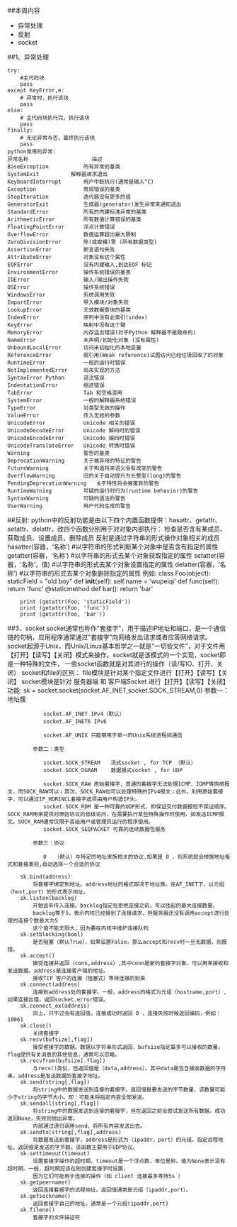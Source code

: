 ##本周内容

+   异常处理
+   反射
+   socket

##1、异常处理
    
    try:
        #主代码块
        pass
    except KeyError,e:
        # 异常时，执行该块
        pass
    else:
        # 主代码块执行完，执行该块
        pass
    finally:
        # 无论异常与否，最终执行该块
        pass
    python常用的异常:
    异常名称	                描述
    BaseException	        所有异常的基类
    SystemExit	        解释器请求退出
    KeyboardInterrupt	    用户中断执行(通常是输入^C)
    Exception	            常规错误的基类
    StopIteration	        迭代器没有更多的值
    GeneratorExit	        生成器(generator)发生异常来通知退出
    StandardError	        所有的内建标准异常的基类
    ArithmeticError	        所有数值计算错误的基类
    FloatingPointError	    浮点计算错误
    OverflowError	        数值运算超出最大限制
    ZeroDivisionError	    除(或取模)零 (所有数据类型)
    AssertionError	        断言语句失败
    AttributeError	        对象没有这个属性
    EOFError	            没有内建输入,到达EOF 标记
    EnvironmentError	    操作系统错误的基类
    IOError	                输入/输出操作失败
    OSError	                操作系统错误
    WindowsError	        系统调用失败
    ImportError	            导入模块/对象失败
    LookupError	            无效数据查询的基类
    IndexError	            序列中没有此索引(index)
    KeyError	            映射中没有这个键
    MemoryError	            内存溢出错误(对于Python 解释器不是致命的)
    NameError	            未声明/初始化对象 (没有属性)
    UnboundLocalError	    访问未初始化的本地变量
    ReferenceError	        弱引用(Weak reference)试图访问已经垃圾回收了的对象
    RuntimeError	        一般的运行时错误
    NotImplementedError	    尚未实现的方法
    SyntaxError	Python      语法错误
    IndentationError	    缩进错误
    TabError	            Tab 和空格混用
    SystemError	            一般的解释器系统错误
    TypeError	            对类型无效的操作
    ValueError	            传入无效的参数
    UnicodeError	        Unicode 相关的错误
    UnicodeDecodeError	    Unicode 解码时的错误
    UnicodeEncodeError	    Unicode 编码时错误
    UnicodeTranslateError	Unicode 转换时错误
    Warning	                警告的基类
    DeprecationWarning	    关于被弃用的特征的警告
    FutureWarning	        关于构造将来语义会有改变的警告
    OverflowWarning	        旧的关于自动提升为长整型(long)的警告
    PendingDeprecationWarning	关于特性将会被废弃的警告
    RuntimeWarning	        可疑的运行时行为(runtime behavior)的警告
    SyntaxWarning	        可疑的语法的警告
    UserWarning	            用户代码生成的警告
##反射:
    python中的反射功能是由以下四个内置函数提供：hasattr、getattr、setattr、delattr，改四个函数分别用于对对象内部执行：
    检查是否含有某成员、获取成员、设置成员、删除成员
    反射是通过字符串的形式操作对象相关的成员
    hasatter(容器，‘名称’)           #以字符串的形式判断某个对象中是否含有指定的属性
    getatter(容器，‘名称’)           #以字符串的形式去某个对象获取指定的属性
    setatter(容器，‘名称’，值)       #以字符串的形式去某个对象设置指定的属性
    delatter(容器，‘名称’)           #以字符串的形式去某个对象删除指定的属性
    例如:
        class Foo(object):
            staticField = "old boy"
            def __init__(self):
                self.name = 'wupeiqi'
            def func(self):
                return 'func'
            @staticmethod
            def bar():
                return 'bar'
                
        print (getattr(Foo, 'staticField'))
        print (getattr(Foo, 'func'))
        print (getattr(Foo, 'bar'))
        
##3、socket
    socket通常也称作"套接字"，用于描述IP地址和端口，是一个通信链的句柄，应用程序通常通过"套接字"向网络发出请求或者应答网络请求。
    socket起源于Unix，而Unix/Linux基本哲学之一就是“一切皆文件”，对于文件用【打开】【读写】【关闭】模式来操作。socket就是该模式的一个实现，socket即是一种特殊的文件，
    一些socket函数就是对其进行的操作（读/写IO、打开、关闭）
    socket和file的区别：
        file模块是针对某个指定文件进行【打开】【读写】【关闭】
        socket模块是针对 服务器端 和 客户端Socket 进行【打开】【读写】【关闭】
    功能:
        sk = socket.socket(socket.AF_INET,socket.SOCK_STREAM,0)
            参数一：地址簇
    
            　　socket.AF_INET IPv4（默认）
            　　socket.AF_INET6 IPv6
            
            　　socket.AF_UNIX 只能够用于单一的Unix系统进程间通信
            
            参数二：类型
            
            　　socket.SOCK_STREAM　　流式socket , for TCP （默认）
            　　socket.SOCK_DGRAM　　 数据报式socket , for UDP
            
            　　socket.SOCK_RAW 原始套接字，普通的套接字无法处理ICMP、IGMP等网络报文，而SOCK_RAW可以；其次，SOCK_RAW也可以处理特殊的IPv4报文；此外，利用原始套接字，可以通过IP_HDRINCL套接字选项由用户构造IP头。
            　　socket.SOCK_RDM 是一种可靠的UDP形式，即保证交付数据报但不保证顺序。SOCK_RAM用来提供对原始协议的低级访问，在需要执行某些特殊操作时使用，如发送ICMP报文。SOCK_RAM通常仅限于高级用户或管理员运行的程序使用。
            　　socket.SOCK_SEQPACKET 可靠的连续数据包服务
            
            参数三：协议
            
            　　0　　（默认）与特定的地址家族相关的协议,如果是 0 ，则系统就会根据地址格式和套接类别,自动选择一个合适的协议
        
        sk.bind(address)        
            将套接字绑定到地址。address地址的格式取决于地址族。在AF_INET下，以元组（host,port）的形式表示地址。        
        sk.listen(backlog)        
            开始监听传入连接。backlog指定在拒绝连接之前，可以挂起的最大连接数量。        
            backlog等于5，表示内核已经接到了连接请求，但服务器还没有调用accept进行处理的连接个数最大为5
            这个值不能无限大，因为要在内核中维护连接队列        
        sk.setblocking(bool)        
            是否阻塞（默认True），如果设置False，那么accept和recv时一旦无数据，则报错。        
        sk.accept()        
            接受连接并返回（conn,address）,其中conn是新的套接字对象，可以用来接收和发送数据。address是连接客户端的地址。        
            接收TCP 客户的连接（阻塞式）等待连接的到来   
        sk.connect(address)        
            连接到address处的套接字。一般，address的格式为元组（hostname,port）,如果连接出错，返回socket.error错误。        
        sk.connect_ex(address)        
            同上，只不过会有返回值，连接成功时返回 0 ，连接失败时候返回编码，例如：10061        
        sk.close()        
            关闭套接字        
        sk.recv(bufsize[,flag])        
            接受套接字的数据。数据以字符串形式返回，bufsize指定最多可以接收的数量。flag提供有关消息的其他信息，通常可以忽略。        
        sk.recvfrom(bufsize[.flag])        
            与recv()类似，但返回值是（data,address）。其中data是包含接收数据的字符串，address是发送数据的套接字地址。        
        sk.send(string[,flag])        
            将string中的数据发送到连接的套接字。返回值是要发送的字节数量，该数量可能小于string的字节大小。即：可能未将指定内容全部发送。        
        sk.sendall(string[,flag])        
            将string中的数据发送到连接的套接字，但在返回之前会尝试发送所有数据。成功返回None，失败则抛出异常。        
            内部通过递归调用send，将所有内容发送出去。        
        sk.sendto(string[,flag],address)        
            将数据发送到套接字，address是形式为（ipaddr，port）的元组，指定远程地址。返回值是发送的字节数。该函数主要用于UDP协议。        
        sk.settimeout(timeout)        
            设置套接字操作的超时期，timeout是一个浮点数，单位是秒。值为None表示没有超时期。一般，超时期应该在刚创建套接字时设置，
            因为它们可能用于连接的操作（如 client 连接最多等待5s ）        
        sk.getpeername()        
            返回连接套接字的远程地址。返回值通常是元组（ipaddr,port）。        
        sk.getsockname()        
            返回套接字自己的地址。通常是一个元组(ipaddr,port)        
        sk.fileno()        
            套接字的文件描述符